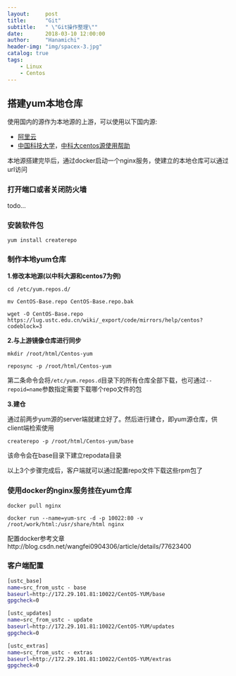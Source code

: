 ```yaml
---
layout:     post
title:      "Git"
subtitle:   " \"Git操作整理\""
date:       2018-03-10 12:00:00
author:     "Hanamichi"
header-img: "img/spacex-3.jpg"
catalog: true
tags:
    - Linux
    - Centos
---
```


## 搭建yum本地仓库

使用国内的源作为本地源的上游，可以使用以下国内源:

* [阿里云](http://mirrors.aliyun.com/ )
* [中国科技大学](http://centos.ustc.edu.cn/[centos/)，[中科大centos源使用帮助](https://lug.ustc.edu.cn/wiki/mirrors/help/centos)

本地源搭建完毕后，通过docker启动一个nginx服务，使建立的本地仓库可以通过url访问

### 打开端口或者关闭防火墙

todo...

### 安装软件包

`yum install createrepo`

### 制作本地yum仓库

**1.修改本地源(以中科大源和centos7为例)**

`cd /etc/yum.repos.d/`

`mv CentOS-Base.repo CentOS-Base.repo.bak`

`wget -O CentOS-Base.repo https://lug.ustc.edu.cn/wiki/_export/code/mirrors/help/centos?codeblock=3`

**2.与上游镜像仓库进行同步**

`mkdir /root/html/Centos-yum`

`reposync -p /root/html/Centos-yum`

第二条命令会将`/etc/yum.repos.d`目录下的所有仓库全部下载，也可通过`--repoid=name`参数指定需要下载哪个repo文件的包

**3.建仓**

通过前两步yum源的server端就建立好了。然后进行建仓，即yum源仓库，供client端检索使用

`createrepo -p /root/html/Centos-yum/base`

该命令会在base目录下建立repodata目录

以上3个步骤完成后，客户端就可以通过配置repo文件下载这些rpm包了

### 使用docker的nginx服务挂在yum仓库

`docker pull nginx`

`docker run --name=yum-src -d -p 10022:80 -v /root/work/html:/usr/share/html nginx`

配置docker参考文章http://blog.csdn.net/wangfei0904306/article/details/77623400

### 客户端配置

```bash
[ustc_base]
name=src_from_ustc - base
baseurl=http://172.29.101.81:10022/CentOS-YUM/base
gpgcheck=0

[ustc_updates]
name=src_from_ustc - update
baseurl=http://172.29.101.81:10022/CentOS-YUM/updates
gpgcheck=0

[ustc_extras]
name=src_from_ustc - extras
baseurl=http://172.29.101.81:10022/CentOS-YUM/extras
gpgcheck=0
```

